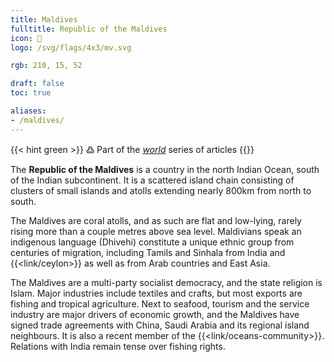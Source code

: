 ```yaml
---
title: Maldives
fulltitle: Republic of the Maldives
icon: 🦈
logo: /svg/flags/4x3/mv.svg

rgb: 210, 15, 52

draft: false
toc: true

aliases:
- /maldives/
---
```

{{< hint green >}}
߷ Part of the *[world](/world/)* series of articles
{{</hint>}}

The **<span class="fi fi-mv"></span> Republic of the Maldives** is a country in the north Indian Ocean, south of the Indian subcontinent. It is a scattered island chain consisting of clusters of small islands and atolls extending nearly 800km from north to south.

The Maldives are coral atolls, and as such are flat and low-lying, rarely rising more than a couple metres above sea level. Maldivians speak an indigenous language (Dhivehi) constitute a unique ethnic group from centuries of migration, including Tamils and Sinhala from India and {{<link/ceylon>}} as well as from Arab countries and East Asia.

The Maldives are a multi-party socialist democracy, and the state religion is Islam. Major industries include textiles and crafts, but most exports are fishing and tropical agriculture. Next to seafood, tourism and the service industry are major drivers of economic growth, and the Maldives have signed trade agreements with China, Saudi Arabia and its regional island neighbours. It is also a recent member of the  {{<link/oceans-community>}}. Relations with India remain tense over fishing rights.

